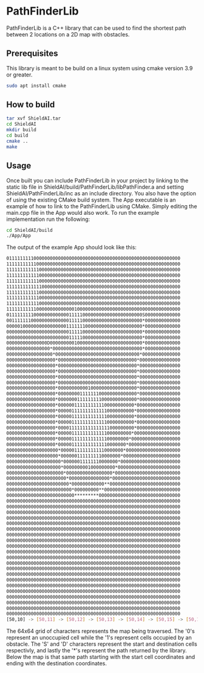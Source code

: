 # PathFinderLib

PathFinderLib is a C++ library that can be used to find the shortest path between 2 locations on a 2D map with obstacles.

## Prerequisites

This library is meant to be build on a linux system using cmake version 3.9 or greater.

```bash
sudo apt install cmake
```

## How to build

```bash
tar xvf ShieldAI.tar
cd ShieldAI
mkdir build
cd build
cmake ..
make
```

## Usage

Once built you can include PathFinderLib in your project by linking to the static lib file in ShieldAI/build/PathFinderLib/libPathFinder.a and setting ShieldAI/PathFinderLib/inc as an include directory. You also have the option of using the existing CMake build system. The App executable is an example of how to link to the PathFinderLib using CMake. Simply editing the main.cpp file in the App would also work. To run the example implementation run the following:

```bash
cd ShieldAI/build
./App/App
```
The output of the example App should look like this:

```bash
0111111111000000000000000000000000000000000000000000000000000000
1111111111100000000000000000000000000000000000000000000000000000
1111111111110000000000000000000000000000000000000000000000000000
1111111111110000000000000000000000000000000000000000000000000000
1111111111110000000000000000000000000000000000000000000000000000
1111111111111000000000000000000000000000000000000000000000000000
1111111111110000000000000000000000000000000000000000000000000000
1111111111110000000000000000000000000000000000000000000000000000
1111111111110000000000000000000000000000000000000000000000000000
1111111111100000000000000100000000000000000000000000000000000000
01111111110000000000000111110000000000000000000000S0000000000000
00111111100000000000000111110000000000000000000000*0000000000000
00000100000000000000001111111000000000000000000000*0000000000000
00000000000000000000000111110000000000000000000000*0000000000000
00000000000000000000000111110000000000000000000000*0000000000000
000000000000000D0000000001000000000000000000000000*0000000000000
0000000000000000*000000000000000000000000000000000*0000000000000
00000000000000000*0000000000000000000000000000000*00000000000000
000000000000000000*00000000000000000000000000000*000000000000000
000000000000000000*00000000000000000000000000000*000000000000000
000000000000000000*00000000000000000000000000000*000000000000000
000000000000000000*00000000000000000000000000000*000000000000000
000000000000000000*00000000000000000000000000000*000000000000000
000000000000000000*00000000000100000000000000000*000000000000000
000000000000000000*00000000111111100000000000000*000000000000000
000000000000000000*00000001111111110000000000000*000000000000000
000000000000000000*0000001111111111100000000000*0000000000000000
000000000000000000*0000011111111111110000000000*0000000000000000
000000000000000000*0000011111111111110000000000*0000000000000000
000000000000000000*0000011111111111110000000000*0000000000000000
000000000000000000*0000111111111111111000000000*0000000000000000
000000000000000000*000001111111111111000000000*00000000000000000
000000000000000000*00000111111111111100000000*000000000000000000
000000000000000000*0000011111111111110000000*0000000000000000000
0000000000000000000*00000111111111110000000*00000000000000000000
0000000000000000000*0000001111111110000000*000000000000000000000
00000000000000000000*00000011111110000000*0000000000000000000000
00000000000000000000*0000000001000000000*00000000000000000000000
000000000000000000000*00000000000000000*000000000000000000000000
0000000000000000000000*000000000000000*0000000000000000000000000
00000000000000000000000*000000000000**00000000000000000000000000
000000000000000000000000*000000000**0000000000000000000000000000
0000000000000000000000000*********000000000000000000000000000000
0000000000000000000000000000000000000000000000000000000000000000
0000000000000000000000000000000000000000000000000000000000000000
0000000000000000000000000000000000000000000000000000000000000000
0000000000000000000000000000000000000000000000000000000000000000
0000000000000000000000000000000000000000000000000000000000000000
0000000000000000000000000000000000000000000000000000000000000000
0000000000000000000000000000000000000000000000000000000000000000
0000000000000000000000000000000000000000000000000000000000000000
0000000000000000000000000000000000000000000000000000000000000000
0000000000000000000000000000000000000000000000000000000000000000
0000000000000000000000000000000000000000000000000000000000000000
0000000000000000000000000000000000000000000000000000000000000000
0000000000000000000000000000000000000000000000000000000000000000
0000000000000000000000000000000000000000000000000000000000000000
0000000000000000000000000000000000000000000000000000000000000000
0000000000000000000000000000000000000000000000000000000000000000
0000000000000000000000000000000000000000000000000000000000000000
0000000000000000000000000000000000000000000000000000000000000000
0000000000000000000000000000000000000000000000000000000000000000
0000000000000000000000000000000000000000000000000000000000000000
0000000000000000000000000000000000000000000000000000000000000000
[50,10] -> [50,11] -> [50,12] -> [50,13] -> [50,14] -> [50,15] -> [50,16] -> [49,17] -> [48,18] -> [48,19] -> [48,20] -> [48,21] -> [48,22] -> [48,23] -> [48,24] -> [48,25] -> [47,26] -> [47,27] -> [47,28] -> [47,29] -> [47,30] -> [46,31] -> [45,32] -> [44,33] -> [43,34] -> [42,35] -> [41,36] -> [40,37] -> [39,38] -> [38,39] -> [37,40] -> [36,40] -> [35,41] -> [34,41] -> [33,42] -> [32,42] -> [31,42] -> [30,42] -> [29,42] -> [28,42] -> [27,42] -> [26,42] -> [25,42] -> [24,41] -> [23,40] -> [22,39] -> [21,38] -> [20,37] -> [20,36] -> [19,35] -> [19,34] -> [18,33] -> [18,32] -> [18,31] -> [18,30] -> [18,29] -> [18,28] -> [18,27] -> [18,26] -> [18,25] -> [18,24] -> [18,23] -> [18,22] -> [18,21] -> [18,20] -> [18,19] ->
```
The 64x64 grid of characters represents the map being traversed. The '0's represent an unoccupied cell while the '1's represent cells occupied by an obstacle. The 'S' and 'D' characters represent the start and destination cells respectivly, and lastly the '*'s represent the path returned by the library. Below the map is that same path starting with the start cell coordinates and ending with the destination coordinates. 